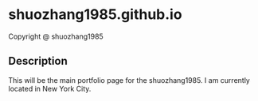 # shuozhang1985.github.io
Copyright @ shuozhang1985
## Description
This will be the main portfolio page for the shuozhang1985. I am currently located in New York City.
